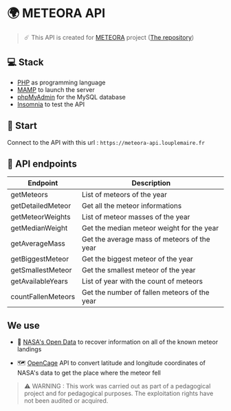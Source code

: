 # 🌍 METEORA API
> ☄️ This API is created for <a href="https://meteora.netlify.app" alt="METEORA">METEORA</a> project (<a href="https://github.com/RomainPct/meteora" alt="METEORA repository">The repository</a>)

## 💻 Stack
- <a href="https://www.php.net/" alt="PHP">PHP</a> as programming language
- <a href="https://www.mamp.info/en/mac/" alt="MAMP">MAMP</a> to launch the server
- <a href="https://www.phpmyadmin.net/" alt="phpMyAdmin">phpMyAdmin</a> for the MySQL database
- <a href="https://insomnia.rest/" alt="Insomnia">Insomnia</a> to test the API

## 🔧 Start
Connect to the API with this url : ```https://meteora-api.louplemaire.fr```

## 📣 API endpoints
| Endpoint | Description |
| --- | --- |
| getMeteors | List of meteors of the year |
| getDetailedMeteor | Get all the meteor informations |
| getMeteorWeights | List of meteor masses of the year |
| getMedianWeight | Get the median meteor weight for the year |
| getAverageMass | Get the average mass of meteors of the year |
| getBiggestMeteor | Get the biggest meteor of the year |
| getSmallestMeteor | Get the smallest meteor of the year |
| getAvailableYears | List of year with the count of meteors |
| countFallenMeteors | Get the number of fallen meteors of the year |

## We use
- 🚀 <a href="https://data.nasa.gov/Space-Science/Meteorite-Landings/gh4g-9sfh" alt="NASA's Open Data">NASA's Open Data</a> to recover information on all of the known meteor landings

- 🗺 <a href="https://opencagedata.com" alt="OpenCage">OpenCage</a> API to convert latitude and longitude coordinates of NASA's data to get the place where the meteor fell

> ⚠️ WARNING : This work was carried out as part of a pedagogical project and for pedagogical purposes. The exploitation rights have not been audited or acquired.
